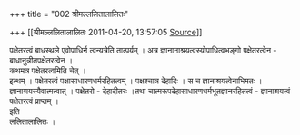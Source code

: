 +++
title = "002 श्रीमल्ललितालालितः"

+++
[[श्रीमल्ललितालालितः	2011-04-20, 13:57:05 [Source](https://groups.google.com/g/bvparishat/c/8oZ9Gin5ZOs)]]



  

पक्षेतरत्वं बाधस्थले एवोपाधिर्न त्वन्यत्रेति तात्पर्यम् । अत्र ज्ञानानाश्रयत्वस्योपाधित्वभङ्गो पक्षेतरत्वेन - बाधानुन्नीतपक्षेतरत्वेन ।  
कथमत्र पक्षेतरत्वमिति चेत् ।  
इत्थम् । पक्षेतरत्वं पक्षासाधारणधर्मरहितत्वम् । पक्षश्चात्र देहादिः । स च ज्ञानाश्रयत्वेनाभिमतः । ज्ञानाश्रयस्यैवात्मत्वात् । पक्षेतरो - देहादीतरः ।तथा चात्मरूपदेहासाधारणधर्मभूतज्ञानरहितत्वं - ज्ञानाश्रयत्वं पक्षेतरत्वं प्राप्तम् ।  
इति  
ललितालालितः ।  

